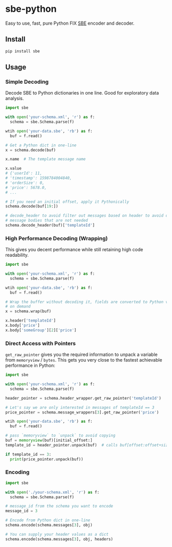 # sbe-python

Easy to use, fast, pure Python FIX [SBE](https://www.fixtrading.org/standards/sbe/) encoder and decoder.

## Install

```bash
pip install sbe
```

## Usage

### Simple Decoding

Decode SBE to Python dictionaries in one line. Good for exploratory data analysis.

```python
import sbe

with open('your-schema.xml', 'r') as f:
  schema = sbe.Schema.parse(f)

wtih open('your-data.sbe', 'rb') as f:
  buf = f.read()

# Get a Python dict in one-line
x = schema.decode(buf)

x.name  # The template message name

x.value
# {'userId': 11,
# 'timestamp': 1598784004840,
# 'orderSize': 0,
# 'price': 5678.0,
# ...

# If you need an initial offset, apply it Pythonically
schema.decode(buf[19:])

# decode_header to avoid filter out messages based on header to avoid decoding
# message bodies that are not needed
schema.decode_header(buf)['templateId']
```

### High Performance Decoding (Wrapping)

This gives you decent performance while still retaining high code readability.

```python
import sbe

with open('your-schema.xml', 'r') as f:
  schema = sbe.Schema.parse(f)

wtih open('your-data.sbe', 'rb') as f:
  buf = f.read()

# Wrap the buffer without decoding it, fields are converted to Python variables
# on demand
x = schema.wrap(buf)

x.header['templateId']
x.body['price']
x.body['someGroup'][2]['price']
```

### Direct Access with Pointers

`get_raw_pointer` gives you the required information to unpack a variable from `memoryview` / `bytes`. This gets you very close to the fastest achievable performance in Python:

```python
import sbe

with open('your-schema.xml', 'r') as f:
  schema = sbe.Schema.parse(f)

header_pointer = schema.header_wrapper.get_raw_pointer('templateId')

# Let's say we are only interested in messages of templateId == 3
price_pointer = schema.message_wrappers[3].get_raw_pointer('price')

wtih open('your-data.sbe', 'rb') as f:
  buf = f.read()

# pass `memoryview` to `unpack` to avoid copying
buf = memoryview(buf)[initial_offset:]
template_id = header_pointer.unpack(buf)  # calls buf[offset:offset+size].cast("I")[0] directly

if template_id == 3:
  print(price_pointer.unpack(buf))
```

### Encoding

```python
import sbe

with open('./your-schema.xml', 'r') as f:
  schema = sbe.Schema.parse(f)

# message_id from the schema you want to encode
message_id = 3

# Encode from Python dict in one-line
schema.encode(schema.messages[3], obj)

# You can supply your header values as a dict
schema.encode(schema.messages[3], obj, headers)
```
